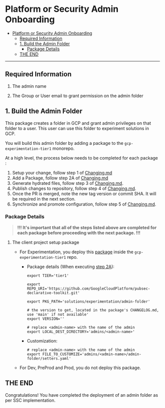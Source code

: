 # Platform or Security Admin Onboarding

- [Platform or Security Admin Onboarding](#platform-or-security-admin-onboarding)
  - [Required Information](#required-information)
  - [1. Build the Admin Folder](#1-build-the-admin-folder)
    - [Package Details](#package-details)
  - [THE END](#the-end)

--------------------------------------

## Required Information

1. The admin name

1. The Group or User email to grant permission on the admin folder

## 1. Build the Admin Folder

This package creates a folder in GCP and grant admin privileges on that folder to a user. This user can use this folder to experiment solutions in GCP.

You will build this admin folder by adding a package to the `gcp-experimentation-tier1` monorepo.

At a high level, the process below needs to be completed for each package :

1. Setup your change, follow step 1 of [Changing.md](./Changing.md#step-1---setup)
1. Add a Package, follow step 2A of [Changing.md](./Changing.md#a-add-a-package)
1. Generate hydrated files, follow step 3 of [Changing.md](./Changing.md#step-3---hydrate).
1. Publish changes to repository, follow step 4 of [Changing.md](./Changing.md#step-4---publish).
1. Once the PR is merged, note the new tag version or commit SHA.  It will be required in the next section.
1. Synchronize and promote configuration, follow step 5 of [Changing.md](./Changing.md#step-5---synchronize--promote-configs).

### Package Details

> **!!! It's important that all of the steps listed above are completed for each package before proceeding with the next package. !!!**

1. The client project setup package
    - For Experimentation, you deploy this [package](https://github.com/GoogleCloudPlatform/pubsec-declarative-toolkit/tree/main/solutions/experimentation/admin-folder) inside the `gcp-experimentation-tier1` repo.

      - Package details (When executing [step 2A](../Landing%20Zone%20Operations/Changing.md#a-add-a-package)):

          ```shell
          export TIER='tier1'

          export REPO_URI='https://github.com/GoogleCloudPlatform/pubsec-declarative-toolkit.git'

          export PKG_PATH='solutions/experimentation/admin-folder'

          # the version to get, located in the package's CHANGELOG.md, use 'main' if not available'
          export VERSION=''

          # replace <admin-name> with the name of the admin
          export LOCAL_DEST_DIRECTORY='admins/<admin-name>'
          ```

      - Customization:

          ```shell
          # replace <admin-name> with the name of the admin
          export FILE_TO_CUSTOMIZE='admins/<admin-name>/admin-folder/setters.yaml'
          ```

    - For Dev, PreProd and Prod,  you do not deploy this package.

## THE END

Congratulations! You have completed the deployment of an admin folder as per SSC implementation.
